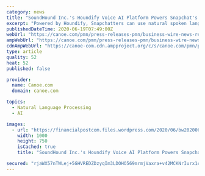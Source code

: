 ```yaml
---
category: news
title: "SoundHound Inc.'s Houndify Voice AI Platform Powers Snapchat's New Voice Scan Feature"
excerpt: "Powered by Houndify, Snapchatters can use natural spoken language to discover just the right Lens to enhance their faces and surroundingsLOS ANGELES — SoundHound Inc.Ⓡ, the leading innovator"
publishedDateTime: 2020-06-19T07:49:00Z
webUrl: "https://canoe.com/pmn/press-releases-pmn/business-wire-news-releases-pmn/soundhound-inc-s-houndify-voice-ai-platform-powers-snapchats-new-voice-scan-feature/wcm/b494eb86-eb9c-4cca-b4b9-7bf9b4f99b5c"
ampWebUrl: "https://canoe.com/pmn/press-releases-pmn/business-wire-news-releases-pmn/soundhound-inc-s-houndify-voice-ai-platform-powers-snapchats-new-voice-scan-feature/wcm/b494eb86-eb9c-4cca-b4b9-7bf9b4f99b5c/amp"
cdnAmpWebUrl: "https://canoe-com.cdn.ampproject.org/c/s/canoe.com/pmn/press-releases-pmn/business-wire-news-releases-pmn/soundhound-inc-s-houndify-voice-ai-platform-powers-snapchats-new-voice-scan-feature/wcm/b494eb86-eb9c-4cca-b4b9-7bf9b4f99b5c/amp"
type: article
quality: 52
heat: 52
published: false

provider:
  name: Canoe.com
  domain: canoe.com

topics:
  - Natural Language Processing
  - AI

images:
  - url: "https://financialpostcom.files.wordpress.com/2020/06/bw20200611005303_snapchat-houndify-partnership.jpeg"
    width: 1000
    height: 750
    isCached: true
    title: "SoundHound Inc.'s Houndify Voice AI Platform Powers Snapchat's New Voice Scan Feature"

secured: "rjaWX57nTWLej+5GHVREDZDzyqIm3LDOHO569mrmjVaxra+v42MCKNrIurx1ccDEvOZatYDw0nWDFdvShnZVNN3jjBTROgnhgf25ij19VIpvdaiSXXoCqi1H493V+MEd4eXfuPjb7DW83G1xXzN0AU14vZ4loeMfX02qlbJUBTXYoCUNOGQU/6BjnslnbCo4/0/AkaFZX1djLIJy003TmM4N0XEawNdh4kVcHKqxbrEJgnsKPyhrzGfGpsWSaHDHLXWY+AQGtyoMY4ihTV0CPJiIz/TtJz183uwGPhiJGTY24TGyfEH/BgqhuqRSE/k0gZBPaJK4vZpZloGnCbOqRg==;mEaH9d7JPVhxJZ7IINyhSg=="
---
```


